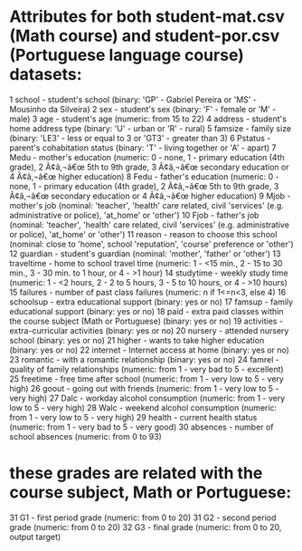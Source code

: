 # Attributes for both student-mat.csv (Math course) and student-por.csv (Portuguese language course) datasets: 
1 school - student's school (binary: 'GP' - Gabriel Pereira or 'MS' - Mousinho da Silveira) 
2 sex - student's sex (binary: 'F' - female or 'M' - male) 
3 age - student's age (numeric: from 15 to 22) 
4 address - student's home address type (binary: 'U' - urban or 'R' - rural) 
5 famsize - family size (binary: 'LE3' - less or equal to 3 or 'GT3' - greater than 3) 
6 Pstatus - parent's cohabitation status (binary: 'T' - living together or 'A' - apart) 
7 Medu - mother's education (numeric: 0 - none, 1 - primary education (4th grade), 2 Ã¢â‚¬â€œ 5th to 9th grade, 3 Ã¢â‚¬â€œ secondary education or 4 Ã¢â‚¬â€œ higher education) 
8 Fedu - father's education (numeric: 0 - none, 1 - primary education (4th grade), 2 Ã¢â‚¬â€œ 5th to 9th grade, 3 Ã¢â‚¬â€œ secondary education or 4 Ã¢â‚¬â€œ higher education) 
9 Mjob - mother's job (nominal: 'teacher', 'health' care related, civil 'services' (e.g. administrative or police), 'at_home' or 'other') 
10 Fjob - father's job (nominal: 'teacher', 'health' care related, civil 'services' (e.g. administrative or police), 'at_home' or 'other') 
11 reason - reason to choose this school (nominal: close to 'home', school 'reputation', 'course' preference or 'other') 
12 guardian - student's guardian (nominal: 'mother', 'father' or 'other') 
13 traveltime - home to school travel time (numeric: 1 - <15 min., 2 - 15 to 30 min., 3 - 30 min. to 1 hour, or 4 - >1 hour) 
14 studytime - weekly study time (numeric: 1 - <2 hours, 2 - 2 to 5 hours, 3 - 5 to 10 hours, or 4 - >10 hours) 
15 failures - number of past class failures (numeric: n if 1<=n<3, else 4) 
16 schoolsup - extra educational support (binary: yes or no) 
17 famsup - family educational support (binary: yes or no) 
18 paid - extra paid classes within the course subject (Math or Portuguese) (binary: yes or no) 
19 activities - extra-curricular activities (binary: yes or no) 
20 nursery - attended nursery school (binary: yes or no) 
21 higher - wants to take higher education (binary: yes or no) 
22 internet - Internet access at home (binary: yes or no) 
23 romantic - with a romantic relationship (binary: yes or no) 
24 famrel - quality of family relationships (numeric: from 1 - very bad to 5 - excellent) 
25 freetime - free time after school (numeric: from 1 - very low to 5 - very high) 
26 goout - going out with friends (numeric: from 1 - very low to 5 - very high) 
27 Dalc - workday alcohol consumption (numeric: from 1 - very low to 5 - very high) 
28 Walc - weekend alcohol consumption (numeric: from 1 - very low to 5 - very high) 
29 health - current health status (numeric: from 1 - very bad to 5 - very good) 
30 absences - number of school absences (numeric: from 0 to 93) 

# these grades are related with the course subject, Math or Portuguese: 
31 G1 - first period grade (numeric: from 0 to 20) 
31 G2 - second period grade (numeric: from 0 to 20) 
32 G3 - final grade (numeric: from 0 to 20, output target) 